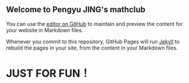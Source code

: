 ## Welcome to Pengyu JING's mathclub

You can use the [editor on GitHub](https://github.com/GaiusCaesarLandao/GaiusCaesarLandao.github.io/edit/main/index.md) to maintain and preview the content for your website in Markdown files.

Whenever you commit to this repository, GitHub Pages will run [Jekyll](https://jekyllrb.com/) to rebuild the pages in your site, from the content in your Markdown files.


# JUST FOR FUN！


